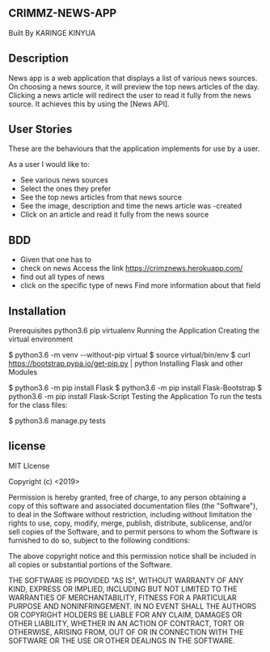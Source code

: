 
## CRIMMZ-NEWS-APP

Built By KARINGE KINYUA

## Description

News app is a web application that displays a list of various news sources. On choosing a news source, it will preview the top news articles of the day. Clicking a news article will redirect the user to read it fully from the news source. It achieves this by using the [News API].

## User Stories

These are the behaviours that the application implements for use by a user.

As a user I would like to:

- See various news sources
- Select the ones they prefer
- See the top news articles from that news source
- See the image, description and time the news article was -created
- Click on an article and read it fully from the news source

## BDD
 
- Given that one has to
- check on news	Access the link
  https://crimznews.herokuapp.com/
- find out all types of news
- click on the specific type of news	Find more information about 
  that field

## Installation

Prerequisites
python3.6
pip
virtualenv
Running the Application
Creating the virtual environment

  $ python3.6 -m venv --without-pip virtual
  $ source virtual/bin/env
  $ curl https://bootstrap.pypa.io/get-pip.py | python 
Installing Flask and other Modules

  $ python3.6 -m pip install Flask
  $ python3.6 -m pip install Flask-Bootstrap
  $ python3.6 -m pip install Flask-Script
Testing the Application
To run the tests for the class files:

  $ python3.6 manage.py tests 

  ## license 

  MIT LIcense

   Copyright (c) <2019> <KARINGE KINYUA>

Permission is hereby granted, free of charge, to any person obtaining a copy of this software and associated documentation files (the "Software"), to deal in the Software without restriction, including without limitation the rights to use, copy, modify, merge, publish, distribute, sublicense, and/or sell copies of the Software, and to permit persons to whom the Software is furnished to do so, subject to the following conditions:

The above copyright notice and this permission notice shall be included in all copies or substantial portions of the Software.

THE SOFTWARE IS PROVIDED "AS IS", WITHOUT WARRANTY OF ANY KIND, EXPRESS OR IMPLIED, INCLUDING BUT NOT LIMITED TO THE WARRANTIES OF MERCHANTABILITY, FITNESS FOR A PARTICULAR PURPOSE AND NONINFRINGEMENT. IN NO EVENT SHALL THE AUTHORS OR COPYRIGHT HOLDERS BE LIABLE FOR ANY CLAIM, DAMAGES OR OTHER LIABILITY, WHETHER IN AN ACTION OF CONTRACT, TORT OR OTHERWISE, ARISING FROM, OUT OF OR IN CONNECTION WITH THE SOFTWARE OR THE USE OR OTHER DEALINGS IN THE SOFTWARE.      